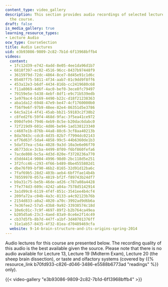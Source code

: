 ```yaml
---
content_type: video_gallery
description: This section provides audio recordings of selected lecture sessions of
  the course.
draft: false
is_media_gallery: true
learning_resource_types:
- Lecture Audio
ocw_type: CourseSection
title: Audio Lectures
uid: e3b93086-9809-2c82-7b1d-6f13968bffb4
videos:
  content:
  - 1fc12d39-e742-4add-8e05-4ee1da96d1b7
  - 6818f397-ec02-4516-96cc-8437b97448f9
  - 3615979d-72dc-4864-8ce7-8d45e91c1d6c
  - 05407f75-5811-4f34-aab7-01c9dd9f8ff6
  - 453a12e3-b6df-4434-816b-cc2419680c68
  - f11a8069-4d6f-4ac0-bef0-3ece8fc79497
  - 79159e5e-5438-4ebf-8df1-e9c71b539edb
  - 1e979ac4-b169-4490-b22c-d18f21238363
  - aba1da12-6948-47e9-be47-4cf1760000b0
  - f56f9e6f-97b9-48ee-82e4-86351d5e3786
  - 64c5a214-4f41-45ab-bb21-59183c2f38b2
  - c8fed2f6-59f4-468d-9fac-3f5ea41ce972
  - 090dfe94-7946-4eb9-8c5e-b20dac6dabc0
  - 72f219d9-601c-4d86-be94-1ad138123340
  - c4607e1b-876b-44a8-88c6-3cf8aa40213b
  - 8da7043c-cdc8-4d35-82b7-f7994dc02143
  - ef76d63f-5da4-4858-99c5-44b6360de1b3
  - 5daf37ea-c54a-4028-9a3d-10a3e6e06f70
  - d6773dce-3cba-4499-8f09-f6bf860fefa6
  - 7acde808-bc5a-4d3d-820e-f3728236a770
  - d3dd4414-9004-4996-98d0-2bc118d5e251
  - 3f2fcc46-c293-4f66-b489-0be4555802d1
  - dbe76f09-bf90-46b2-8165-32d91d12ba6c
  - 7faf69b5-28d2-403b-aeb4-6bf7fae14b4b
  - 78559978-057a-4819-bf2f-f89743b24df7
  - b9a31c75-be5b-46de-ad26-c787a08a4428
  - 7fe774d3-609c-4242-a84a-7578d5142914
  - 3a1d99c8-6119-4f4f-851c-3541ee4b4cf4
  - 209fa72a-c04b-4a3c-8133-a4c92123b76b
  - 2154d833-a0a2-4020-a70c-3992ad9d6b6a
  - 7e36fee2-57a5-43b8-9a92-33938574c18d
  - 10e6c01c-7c9f-4697-89f2-b2b764ca49ea
  - b205d5a6-23c3-4aed-83a9-8ce6e2f14c49
  - cb37d5fb-8b7d-447f-a1bf-3d40701376ff
  - 31e1ab57-8435-4f32-81ea-d70489469cfa
  website: 9-14-brain-structure-and-its-origins-spring-2014
---
```

Audio lectures for this course are presented below. The recording quality of this audio is the best available given the source. Please note that there is no audio available for Lecture 13, Lecture 19 (Midterm Exam), Lecture 20 (the sheep brain dissection), or taste and olfactory systems (covered by {{% resource_link b70fd933-c826-d046-3486-e5588b6773ad "readings" %}} only).

{{< video-gallery "e3b93086-9809-2c82-7b1d-6f13968bffb4" >}}